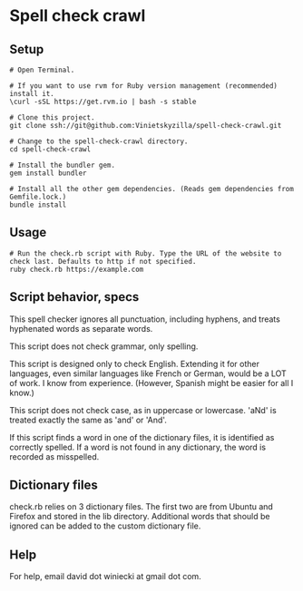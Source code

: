 Spell check crawl
=================

Setup
-----

    # Open Terminal.
    
    # If you want to use rvm for Ruby version management (recommended) install it.
    \curl -sSL https://get.rvm.io | bash -s stable
    
    # Clone this project.
    git clone ssh://git@github.com:Vinietskyzilla/spell-check-crawl.git
    
    # Change to the spell-check-crawl directory.
    cd spell-check-crawl
    
    # Install the bundler gem.
    gem install bundler
    
    # Install all the other gem dependencies. (Reads gem dependencies from Gemfile.lock.)
    bundle install


Usage
-----

    # Run the check.rb script with Ruby. Type the URL of the website to check last. Defaults to http if not specified.
    ruby check.rb https://example.com


Script behavior, specs
----------------------

This spell checker ignores all punctuation, including hyphens, and treats hyphenated words as separate words.

This script does not check grammar, only spelling.

This script is designed only to check English. Extending it for other languages, even similar languages like French or German, would be a LOT of work. I know from experience. (However, Spanish might be easier for all I know.)

This script does not check case, as in uppercase or lowercase. 'aNd' is treated exactly the same as 'and' or 'And'.

If this script finds a word in one of the dictionary files, it is identified as correctly spelled. If a word is not found in any dictionary, the word is recorded as misspelled.


Dictionary files
----------------

check.rb relies on 3 dictionary files. The first two are from Ubuntu and Firefox and stored in the lib directory. Additional words that should be ignored can be added to the custom dictionary file.


Help
----

For help, email david dot winiecki at gmail dot com.
